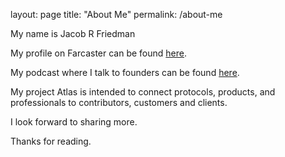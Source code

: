 layout: page
title: "About Me"
permalink: /about-me

My name is Jacob R Friedman

My profile on Farcaster can be found <a href="https://warpcast.com/jrf">here</a>.

My podcast where I talk to founders can be found <a href="https://open.spotify.com/show/6yVJ26nZVVQicnsprzfYNo?si=lzD-rimgQreTVZ_a5n3RvQ">here</a>.

My project Atlas is intended to connect protocols, products, and professionals to contributors, customers and clients.  

I look forward to sharing more. 

Thanks for reading. 
